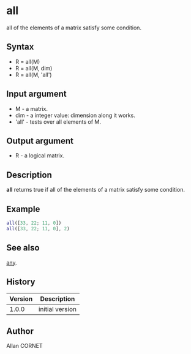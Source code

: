 

# all

all of the elements of a matrix satisfy some condition.

## Syntax

- R = all(M)
- R = all(M, dim)
- R = all(M, 'all')

## Input argument

 - M - a matrix.
 - dim - a integer value: dimension along it works.
 - 'all' - tests over all elements of M.

## Output argument

 - R - a logical matrix.

## Description


  <p><b>all</b> returns true if all of the elements of a matrix satisfy some condition.</p>


## Example

```matlab
all([33, 22; 11, 0])
all([33, 22; 11, 0], 2)
```

## See also

[any](any.html).
## History

|Version|Description|
|------|------|
|1.0.0|initial version|


## Author

Allan CORNET




